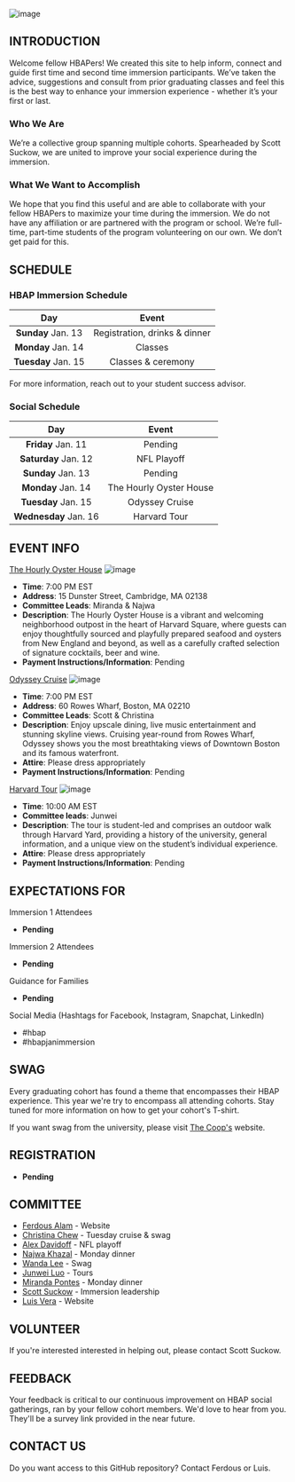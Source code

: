 ![image](https://cdn2.2u.com/content/ce611efa3791400688c60bfd1c797ce0/HBAP-Logo-792x338.png)
## INTRODUCTION

Welcome fellow HBAPers! We created this site to help inform, connect and guide first time and second time immersion participants. We’ve taken the advice, suggestions and consult from prior graduating classes and feel this is the best way to enhance your immersion experience - whether it’s your first or last. 

### Who We Are

We’re a collective group spanning multiple cohorts. Spearheaded by Scott Suckow, we are united to improve your social experience during the immersion. 

### What We Want to Accomplish

We hope that you find this useful and are able to collaborate with your fellow HBAPers to maximize your time during the immersion. We do not have any affiliation or are partnered with the program or school. We’re full-time, part-time students of the program volunteering on our own. We don’t get paid for this. 

## SCHEDULE

### HBAP Immersion Schedule

| Day | Event|
| :--------: | :-----------------------------: |
| **Sunday** Jan. 13 | Registration, drinks & dinner|
| **Monday** Jan. 14 | Classes |
| **Tuesday** Jan. 15 | Classes & ceremony|

For more information, reach out to your student success advisor.

### Social Schedule

| Day | Event|
| :--------: | :-----------------------------: |
| **Friday** Jan. 11 | Pending |
| **Saturday** Jan. 12 | NFL Playoff |
| **Sunday** Jan. 13 | Pending|
| **Monday** Jan. 14 | The Hourly Oyster House |
| **Tuesday** Jan. 15 | Odyssey Cruise |
| **Wednesday** Jan. 16 | Harvard Tour |

## EVENT INFO

[The Hourly Oyster House](https://www.thehourlycambridge.com)
![image](https://www.thehourlycambridge.com/wp-content/uploads/2016/09/cropped.jpg)
- **Time**: 7:00 PM EST
- **Address**: 15 Dunster Street, Cambridge, MA 02138
- **Committee Leads**: Miranda & Najwa
- **Description**: The Hourly Oyster House is a vibrant and welcoming neighborhood outpost in the heart of Harvard Square, where guests can enjoy thoughtfully sourced and playfully prepared seafood and oysters from New England and beyond, as well as a carefully crafted selection of signature cocktails, beer and wine.
- **Payment Instructions/Information**: Pending

[Odyssey Cruise](https://www.odysseycruises.com/boston)
![image](https://www.odysseycruises.com/website/images/gallery/odyssey-boston-ship/00-Boston-Odyssey-Deck-Shoot-13.jpg)
- **Time**: 7:00 PM EST
- **Address**: 60 Rowes Wharf, Boston, MA 02210
- **Committee Leads**: Scott & Christina
- **Description**: Enjoy upscale dining, live music entertainment and stunning skyline views. Cruising year-round from Rowes Wharf, Odyssey shows you the most breathtaking views of Downtown Boston and its famous waterfront. 
- **Attire**: Please dress appropriately
- **Payment Instructions/Information**: Pending

[Harvard Tour](https://www.harvard.edu/on-campus/visit-harvard/tours)
![image](https://www.harvard.edu/sites/default/files/default_images/harvard-social1200.jpg)
- **Time**: 10:00 AM EST
- **Committee leads**: Junwei
- **Description**: The tour is student-led and comprises an outdoor walk through Harvard Yard, providing a history of the university, general information, and a unique view on the student’s individual experience.
- **Attire**: Please dress appropriately
- **Payment Instructions/Information**: Pending

## EXPECTATIONS FOR

Immersion 1 Attendees
- **Pending**

Immersion 2 Attendees
- **Pending**

Guidance for Families
- **Pending**

Social Media (Hashtags for Facebook, Instagram, Snapchat, LinkedIn)
  - #hbap
  - #hbapjanimmersion

## SWAG

Every graduating cohort has found a theme that encompasses their HBAP experience. This year we're try to encompass all attending cohorts. Stay tuned for more information on how to get your cohort's T-shirt. 

If you want swag from the university, please visit [The Coop's](https://store.thecoop.com/ecomm-collections/harvard-business-analytics-program-887/e/collection/) website. 

## REGISTRATION
- **Pending**

## COMMITTEE

- [Ferdous Alam](ferdous.alam@mail.analytics.hbs.edu) - Website
- [Christina Chew](christina.chew@mail.analytics.hbs.edu) - Tuesday cruise & swag
- [Alex Davidoff](alex.davidoff@mail.analytics.hbs.edu) - NFL playoff
- [Najwa Khazal](najwa.khazal@mail.analytics.hbs.edu) - Monday dinner
- [Wanda Lee](wanda.lee@mail.analytics.hbs.edu) - Swag
- [Junwei Luo](junwei.luo@mail.analytics.hbs.edu) - Tours
- [Miranda Pontes](miranda.pontes@mail.analytics.hbs.edu) - Monday dinner
- [Scott Suckow](scott.suckow@mail.analytics.hbs.edu) - Immersion leadership
- [Luis Vera](luis.vear@mail.analytics.hbs.edu) - Website

## VOLUNTEER

If you're interested interested in helping out, please contact Scott Suckow. 

## FEEDBACK

Your feedback is critical to our continuous improvement on HBAP social gatherings, ran by your fellow cohort members. We'd love to hear from you. They'll be a survey link provided in the near future. 

## CONTACT US

Do you want access to this GitHub repository? Contact Ferdous or Luis. 


